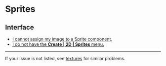 # Sprites
## Interface
- [I cannot assign my image to a Sprite component.](Sprites/Import%20Settings.md)
- [I do not have the **Create | 2D | Sprites** menu.](Sprites/Missing%202D%20Sprite%20Package.md)

---
If your issue is not listed, see [textures](../Textures.md) for similar problems.
